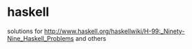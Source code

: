haskell
=======

solutions for http://www.haskell.org/haskellwiki/H-99:_Ninety-Nine_Haskell_Problems and others
